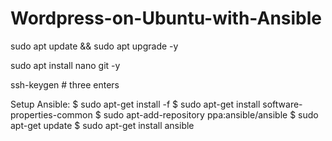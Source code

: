 # Wordpress-on-Ubuntu-with-Ansible

sudo apt update && sudo apt upgrade -y

sudo apt install nano git -y

ssh-keygen # three enters

Setup Ansible:
$ sudo apt-get install -f
$ sudo apt-get install software-properties-common
$ sudo apt-add-repository ppa:ansible/ansible
$ sudo apt-get update
$ sudo apt-get install ansible
